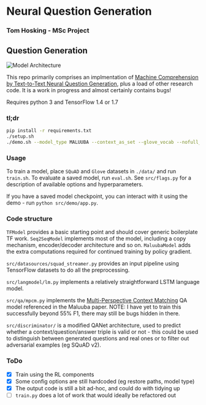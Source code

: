# Neural Question Generation

### Tom Hosking - MSc Project

## Question Generation

![Model Architecture](https://github.com/bloomsburyai/question-generation/raw/master/docs/qgen_arch-1.jpg "Model Architecture")


This repo primarily comprises an implmentation of [Machine Comprehension by Text-to-Text Neural Question Generation](https://arxiv.org/pdf/1705.02012.pdf), plus a load of other research code. It is a work in progress and almost certainly contains bugs!

Requires python 3 and TensorFlow 1.4 or 1.7

### tl;dr

```bash
pip install -r requirements.txt
./setup.sh
./demo.sh --model_type MALUUBA --context_as_set --glove_vocab --nofull_context_encoding
```

### Usage

To train a model, place `SQuAD` and `Glove` datasets in `./data/` and run `train.sh`. To evaluate a saved model, run `eval.sh`. See `src/flags.py` for a description of available options and hyperparameters.

If you have a saved model checkpoint, you can interact with it using the demo - run `python src/demo/app.py`.

### Code structure

`TFModel` provides a basic starting point and should cover generic boilerplate TF work. `Seq2SeqModel` implements most of the model, including a copy mechanism, encoder/decoder architecture and so on. `MaluubaModel` adds the extra computations required for continued training by policy gradient.

`src/datasources/squad_streamer.py` provides an input pipeline using TensorFlow datasets to do all the preprocessing.

`src/langmodel/lm.py` implements a relatively straightforward LSTM language model.

`src/qa/mpcm.py` implements the [Multi-Perspective Context Matching](https://arxiv.org/pdf/1612.04211.pdf) QA model referenced in the Maluuba paper. NOTE: I have yet to train this successfully beyond 55% F1, there may still be bugs hidden in there.

`src/discriminator/` is a modified QANet architecture, used to predict whether a context/question/answer triple is valid or not - this could be used to distinguish between generated questions and real ones or to filter out adversarial examples (eg SQuAD v2).

### ToDo

 - [x] Train using the RL components
 - [x] Some config options are still hardcoded (eg restore paths, model type)
 - [x] The output code is still a bit ad-hoc, and could do with tidying up
 - [ ] `train.py` does a lot of work that would ideally be refactored out
